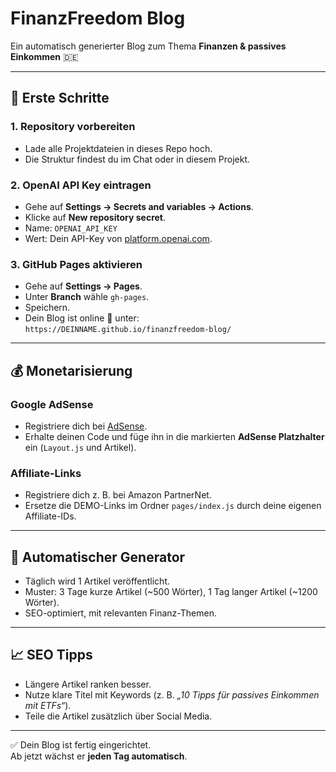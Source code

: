# FinanzFreedom Blog

Ein automatisch generierter Blog zum Thema **Finanzen & passives Einkommen** 🇩🇪

---

## 🚀 Erste Schritte

### 1. Repository vorbereiten
- Lade alle Projektdateien in dieses Repo hoch.  
- Die Struktur findest du im Chat oder in diesem Projekt.  

### 2. OpenAI API Key eintragen
- Gehe auf **Settings → Secrets and variables → Actions**.  
- Klicke auf **New repository secret**.  
- Name: `OPENAI_API_KEY`  
- Wert: Dein API-Key von [platform.openai.com](https://platform.openai.com).  

### 3. GitHub Pages aktivieren
- Gehe auf **Settings → Pages**.  
- Unter **Branch** wähle `gh-pages`.  
- Speichern.  
- Dein Blog ist online 🎉 unter:  
  `https://DEINNAME.github.io/finanzfreedom-blog/`

---

## 💰 Monetarisierung

### Google AdSense
- Registriere dich bei [AdSense](https://www.google.com/adsense/).  
- Erhalte deinen Code und füge ihn in die markierten **AdSense Platzhalter** ein (`Layout.js` und Artikel).  

### Affiliate-Links
- Registriere dich z. B. bei Amazon PartnerNet.  
- Ersetze die DEMO-Links im Ordner `pages/index.js` durch deine eigenen Affiliate-IDs.  

---

## 🔄 Automatischer Generator
- Täglich wird 1 Artikel veröffentlicht.  
- Muster: 3 Tage kurze Artikel (~500 Wörter), 1 Tag langer Artikel (~1200 Wörter).  
- SEO-optimiert, mit relevanten Finanz-Themen.  

---

## 📈 SEO Tipps
- Längere Artikel ranken besser.  
- Nutze klare Titel mit Keywords (z. B. *„10 Tipps für passives Einkommen mit ETFs“*).  
- Teile die Artikel zusätzlich über Social Media.  

---

✅ Dein Blog ist fertig eingerichtet.  
Ab jetzt wächst er **jeden Tag automatisch**.
